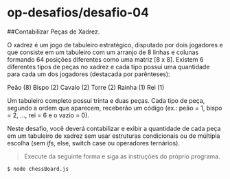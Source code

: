 # op-desafios/desafio-04

##Contabilizar Peças de Xadrez.

O xadrez é um jogo de tabuleiro estratégico, disputado por dois jogadores e que consiste em um tabuleiro com um arranjo de 8 linhas e colunas formando 64 posições diferentes como uma matriz [8 x 8]. Existem 6 diferentes tipos de peças no xadrez e cada tipo possui uma quantidade para cada um dos jogadores (destacada por parênteses):

Peão (8)
Bispo (2)
Cavalo (2)
Torre (2)
Rainha (1)
Rei (1)

Um tabuleiro completo possui trinta e duas peças. Cada tipo de peça, segundo a ordem que aparecem, receberão um código (ex.: peão = 1, bispo = 2, …, rei = 6 e o vazio = 0).

Neste desafio, você deverá contabilizar e exibir a quantidade de cada peça em um tabuleiro de xadrez sem usar estruturas condicionais ou de múltipla escolha (sem *if*s, else, switch case ou operadores ternários).

> Execute da seguinte forma e siga as instruções do próprio programa.
```
$ node chessBoard.js
```
